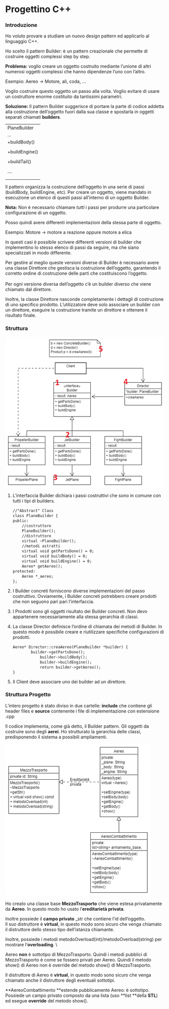 # Progettino C++


### **Introduzione**

Ho voluto provare a studiare un nuovo design pattern ed applicarlo al linguaggio C++.

Ho scelto il pattern Builder: è un pattern creazionale che permette di costruire oggetti complessi step by step.

**Problema:** voglio creare un oggetto costruito mediante l’unione di altri numerosi oggetti complessi che hanno dipendenze l’uno con l’altro.

Esempio: Aereo → Motore, ali, coda, …

Voglio costruire questo oggetto un passo alla volta. Voglio evitare di usare un costruttore enorme costituito da tantissimi parametri.

**Soluzione:** Il pattern Builder suggerisce di portare la parte di codice addetta alla costruzione dell’oggetto fuori dalla sua classe e spostarla in oggetti separati chiamati **builders**.


<table>
  <tr>
   <td>PlaneBuilder
   </td>
  </tr>
  <tr>
   <td>...
   </td>
  </tr>
  <tr>
   <td>+buildBody()

+buildEngine()
     
+buildTail()

....
   </td>
  </tr>
</table>

Il pattern organizza la costruzione dell’oggetto in una serie di passi (buildBody, buildEngine, etc). Per creare un oggetto, viene mandato in esecuzione un elenco di questi passi all’interno di un oggetto Builder. 

**Nota:** Non è necessario chiamare _tutti_ i passi per produrre una particolare configurazione di un oggetto.

Posso quindi avere differenti implementazioni della stessa parte di oggetto.

Esempio: Motore → motore a reazione oppure motore a elica

In questi casi è possibile scrivere differenti versioni di builder che implementino lo stesso elenco di passi da seguire, ma che siano specializzati in modo differente.

Per gestire al meglio queste versioni diverse di Builder è necessario avere una classe Direttore che gestisca la costruzione dell’oggetto, garantendo il corretto ordine di costruzione delle parti che costituiscono l’oggetto. \
 \
Per ogni versione diversa dell’oggetto c’è un builder diverso che viene chiamato dal direttore.

Inoltre, la classe Direttore nasconde completamente i dettagli di costruzione di uno specifico prodotto. L’utilizzatore deve solo associare un builder con un direttore, eseguire la costruzione tramite un direttore e ottenere il risultato finale.


### **Struttura**

![alt_text](Description/BuilderDirector.png "image_tooltip")


1. L’interfaccia Builder dichiara i passi costruttivi che sono in comune con tutti i tipi di builders. 

    ```
    //"Abstract" Class
    class PlaneBuilder {
    public:
        //costruttore
        PlaneBuilder();
        //distruttore
        virtual ~PlaneBuilder();
        //metodi astratti
        virtual void getPartsDone() = 0;
        virtual void buildBody() = 0;
        virtual void buildEngine() = 0;
        Aereo* getAereo();
    protected:
        Aereo *_aereo;
    };
    ```


2. I Builder concreti forniscono diverse implementazioni del passo costruttivo. Ovviamente, i Builder concreti potrebbero creare prodotti che non seguono pari pari l’interfaccia.
3. I Prodotti sono gli oggetti risultato dei Builder concreti. Non devo appartenere necessariamente alla stessa gerarchia di classi.
4. La classe Director definisce l’ordine di chiamata dei metodi di Builder. In questo modo è possibile creare e riutilizzare specifiche configurazioni di prodotti.

    ```
    Aereo* Director::creaAereo(PlaneBuilder *builder) {
       		builder->getPartsDone();
        		builder->buildBody();
        		builder->buildEngine();
        		return builder->getAereo();
    }
    ```


5. Il Client deve associare uno dei builder ad un direttore.


### **Struttura Progetto**

L’intero progetto è stato diviso in due cartelle: **include** che contiene gli header files e **source** contenente i file di implementazione con estensione .cpp

Il codice implementa, come già detto, il Builder pattern. Gli oggetti da costruire sono degli **aerei**. Ho strutturato la gerarchia delle classi, predisponendo il sistema a possibili ampliamenti.






![alt_text](Description/AereiDiagram.png "image_tooltip")


Ho creato una classe base **MezzoTrasporto** che viene estesa privatamente da **Aereo**. In questo modo ho usato l’**ereditarietà privata**. 

Inoltre possiede il **campo privato** _str che contiene l’id dell’oggetto. \
Il suo distruttore è **virtual**, in questo modo sono sicuro che venga chiamato il distruttore dello stesso tipo dell’istanza chiamante.

Inoltre, possiede i metodi metodoOverload(int)/metodoOverload(string) per mostrare l’**overloading**. \


Aereo **non** è sottotipo di MezzoTrasporto. Quindi i metodi pubblici di MezzoTrasporto è come se fossero privati per Aereo. Quindi il metodo show() di Aereo non è override del metodo show() di MezzoTrasporto. 

Il distruttore di Aereo è **virtual**, in questo modo sono sicuro che venga chiamato anche il distruttore degli eventuali sottotipi.

**AereoCombattimento **estende pubblicamente Aereo: è sottotipo. Possiede un campo privato composto da una lista (uso **list **della **STL**) ed esegue **override** del metodo show().
